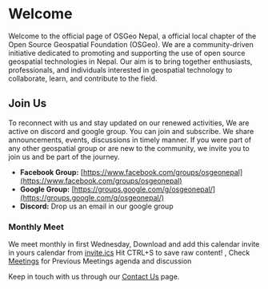 # Welcome

Welcome to the official page of OSGeo Nepal, a official local chapter of the Open Source Geospatial Foundation (OSGeo). We are a community-driven initiative dedicated to promoting and supporting the use of open source geospatial technologies in Nepal. Our aim is to bring together enthusiasts, professionals, and individuals interested in geospatial technology to collaborate, learn, and contribute to the field.

## Join Us

To reconnect with us and stay updated on our renewed activities, We are active on discord and google group. You can join and subscribe. We share announcements, events, discussions in timely manner. If you were part of any other geospatial group or are new to the community, we invite you to join us and be part of the journey.

- **Facebook Group:** [https://www.facebook.com/groups/osgeonepal](https://www.facebook.com/groups/osgeonepal)
- **Google Group:** [https://groups.google.com/g/osgeonepal/](https://groups.google.com/g/osgeonepal/)
- **Discord:** Drop us an email in our google group

### Monthly Meet
    
We meet monthly in first Wednesday, Download and add this calendar invite in yours calendar from [invite.ics](https://github.com/osgeonepal/RollingConvo/raw/main/data/osgeonepal_monthly_meetup.ics) Hit CTRL+S to save raw content! , Check [Meetings](#) for Previous Meetings agenda and discussion

Keep in touch with us through our [Contact Us](#) page.
